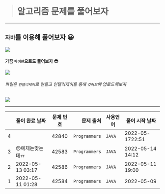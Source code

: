 ># 알고리즘 문제를 풀어보자

---
## `자바`를 이용해 풀어보자 :grinning:

<img src="https://img.shields.io/badge/java-007396?style=for-the-badge&logo=java&logoColor=white"/> 

#### 가끔 `파이썬`으로도 풀어보자 :sunglasses:

<img src="https://img.shields.io/badge/Python-3766AB?style=for-the-badge&logo=Python&logoColor=white"/>

###### 파일은 `인텔리제이`로 만들고 인텔리제이를 통해 `깃허브`에 업로드해보자

<img src="https://img.shields.io/badge/github-000000?style=for-the-badge&logo=github&logoColor=white">

---


|     | 풀이 완료 날짜         | 문제 번호 |         문제 출처 | 사용언어   | 풀이 시작 날짜         |
|-----|------------------|:-----:|--------------:|--------|------------------|
| 4   |                  | 42840 |  `Programmers` | `JAVA`  | 2022-05-1722:51  |
| 3   | 😢예제는맞는데ㅠ        | 42583 | `Programmers` | `JAVA` | 2022-05-14 14:12 |
| 2   | 2022-05-13 03:17 | 42586 | `Programmers` | `JAVA` | 2022-05-11 19:00 |
| 1   | 2022-05-11 01:28 | 42584 | `Programmers` | `JAVA` | 2022-05-09       |
